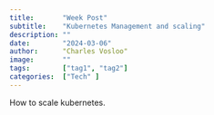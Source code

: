 ```yaml
---
title:       "Week Post"
subtitle:    "Kubernetes Management and scaling"
description: ""
date:        "2024-03-06"
author:      "Charles Vosloo"
image:       ""
tags:        ["tag1", "tag2"]
categories:  ["Tech" ]
---
```

How to scale kubernetes.